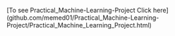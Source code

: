 [To see Practical_Machine-Learning-Project Click here] (github.com/memed01/Practical_Machine-Learning-Project/Practical_Machine_Learning_Project.html)
